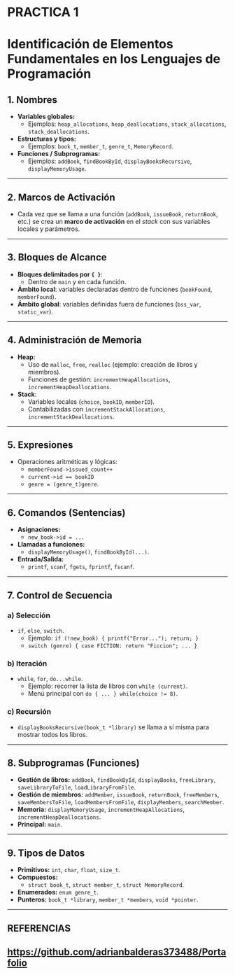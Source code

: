 # PRACTICA 1
# Identificación de Elementos Fundamentales en los Lenguajes de Programación

## 1. Nombres
- **Variables globales:**
  - Ejemplos: `heap_allocations`, `heap_deallocations`, `stack_allocations`, `stack_deallocations`.
- **Estructuras y tipos:**
  - Ejemplos: `book_t`, `member_t`, `genre_t`, `MemoryRecord`.
- **Funciones / Subprogramas:**
  - Ejemplos: `addBook`, `findBookById`, `displayBooksRecursive`, `displayMemoryUsage`.

---

## 2. Marcos de Activación
- Cada vez que se llama a una función (`addBook`, `issueBook`, `returnBook`, etc.) se crea un **marco de activación** en el *stack* con sus variables locales y parámetros.

---

## 3. Bloques de Alcance
- **Bloques delimitados por `{ }`**:
  - Dentro de `main` y en cada función.
- **Ámbito local**: variables declaradas dentro de funciones (`bookFound`, `memberFound`).
- **Ámbito global**: variables definidas fuera de funciones (`bss_var`, `static_var`).

---

## 4. Administración de Memoria
- **Heap**:
  - Uso de `malloc`, `free`, `realloc` (ejemplo: creación de libros y miembros).
  - Funciones de gestión: `incrementHeapAllocations`, `incrementHeapDeallocations`.
- **Stack**:
  - Variables locales (`choice`, `bookID`, `memberID`).
  - Contabilizadas con `incrementStackAllocations`, `incrementStackDeallocations`.

---

## 5. Expresiones
- Operaciones aritméticas y lógicas:
  - `memberFound->issued_count++`
  - `current->id == bookID`
  - `genre = (genre_t)genre`.

---

## 6. Comandos (Sentencias)
- **Asignaciones:**  
  - `new_book->id = ...`
- **Llamadas a funciones:**  
  - `displayMemoryUsage()`, `findBookById(...)`.
- **Entrada/Salida:**  
  - `printf`, `scanf`, `fgets`, `fprintf`, `fscanf`.

---

## 7. Control de Secuencia
### a) Selección
- `if`, `else`, `switch`.
  - Ejemplo: `if (!new_book) { printf("Error..."); return; }`
  - `switch (genre) { case FICTION: return "Ficcion"; ... }`

### b) Iteración
- `while`, `for`, `do...while`.
  - Ejemplo: recorrer la lista de libros con `while (current)`.
  - Menú principal con `do { ... } while(choice != 8)`.

### c) Recursión
- `displayBooksRecursive(book_t *library)` se llama a sí misma para mostrar todos los libros.

---

## 8. Subprogramas (Funciones)
- **Gestión de libros:** `addBook`, `findBookById`, `displayBooks`, `freeLibrary`, `saveLibraryToFile`, `loadLibraryFromFile`.
- **Gestión de miembros:** `addMember`, `issueBook`, `returnBook`, `freeMembers`, `saveMembersToFile`, `loadMembersFromFile`, `displayMembers`, `searchMember`.
- **Memoria:** `displayMemoryUsage`, `incrementHeapAllocations`, `incrementHeapDeallocations`.
- **Principal:** `main`.

---

## 9. Tipos de Datos
- **Primitivos:** `int`, `char`, `float`, `size_t`.
- **Compuestos:** 
  - `struct book_t`, `struct member_t`, `struct MemoryRecord`.
- **Enumerados:** `enum genre_t`.
- **Punteros:** `book_t *library`, `member_t *members`, `void *pointer`.

---
## REFERENCIAS
## https://github.com/adrianbalderas373488/Portafolio
